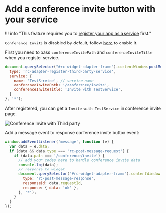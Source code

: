 # Add a conference invite button with your service

!!! info "This feature requires you to [register your app as a service](index.md) first."

`Conference Invite` is disabled by default, follow [here](../support.md#enabling-the-conference-calling-feature) to enable it.

First you need to pass `conferenceInvitePath` and `conferenceInviteTitle` when you register service.

```js
document.querySelector("#rc-widget-adapter-frame").contentWindow.postMessage({
  type: 'rc-adapter-register-third-party-service',
  service: {
    name: 'TestService', // service name
    conferenceInvitePath: '/conference/invite',
    conferenceInviteTitle: 'Invite with TestService',
  }
}, '*');
```

After registered, you can get a `Invite with TestService` in conference invite page.

![Conference Invite with Third party](https://user-images.githubusercontent.com/7036536/85112457-3aac9600-b248-11ea-828d-050b5535fa60.png)

Add a message event to response conference invite button event:

```js
window.addEventListener('message', function (e) {
  var data = e.data;
  if (data && data.type === 'rc-post-message-request') {
    if (data.path === '/conference/invite') {
      // add your codes here to handle conference invite data
      console.log(data);
      // response to widget
      document.querySelector("#rc-widget-adapter-frame").contentWindow.postMessage({
        type: 'rc-post-message-response',
        responseId: data.requestId,
        response: { data: 'ok' },
      }, '*');
    }
  }
});
```
